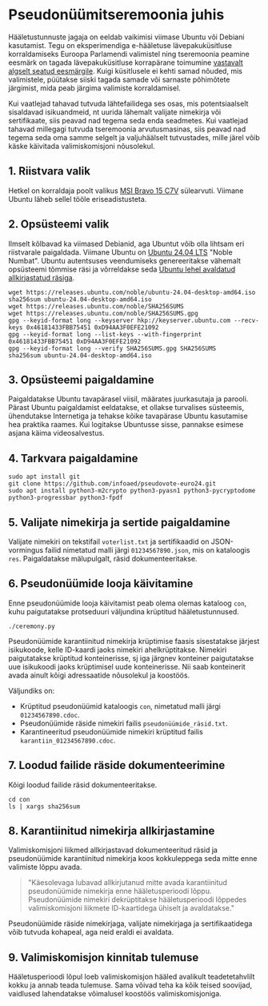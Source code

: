 # Pseudonüümitseremoonia juhis

Hääletustunnuste jagaja on eeldab vaikimisi viimase Ubuntu või Debiani kasutamist. Tegu on eksperimendiga e-hääletuse lävepakuküsitluse korraldamiseks Euroopa Parlamendi valimistel ning tseremoonia peamine eesmärk on tagada lävepakuküsitluse korrapärane toimumine [vastavalt algselt seatud eesmärgile](https://exitpoll.infoaed.ee/). Kuigi küsitlusele ei kehti samad nõuded, mis valimistele, püütakse siiski tagada samade või sarnaste põhimõtete järgimist, mida peab järgima valimiste korraldamisel.

Kui vaatlejad tahavad tutvuda lähtefailidega ses osas, mis potentsiaalselt sisaldavad isikuandmeid, nt uurida lähemalt valijate nimekirja või sertifikaate, siis peavad nad tegema seda enda seadmetes. Kui vaatlejad tahavad millegagi tutvuda tseremoonia arvutusmasinas, siis peavad nad tegema seda oma samme selgelt ja valjuhäälselt tutvustades, mille järel võib käske käivitada valimiskomisjoni nõusolekul.

## 1. Riistvara valik

Hetkel on korraldaja poolt valikus [MSI Bravo 15 C7V](https://www.msi.com/Laptop/Bravo-15-C7VX/) sülearvuti. Viimane Ubuntu läheb sellel tööle eriseadistusteta.

## 2. Opsüsteemi valik

Ilmselt kõlbavad ka viimased Debianid, aga Ubuntut võib olla lihtsam eri riistvarale paigaldada. Viimane Ubuntu on [Ubuntu 24.04 LTS](https://discourse.ubuntu.com/t/ubuntu-24-04-lts-noble-numbat-release-notes/39890) "Noble Numbat". Ubuntu autentsuses veendumiseks genereeritakse vähemalt opsüsteemi tõmmise räsi ja võrreldakse seda [Ubuntu lehel avaldatud allkirjastatud räsiga](http://releases.ubuntu.com/noble/).

```
wget https://releases.ubuntu.com/noble/ubuntu-24.04-desktop-amd64.iso
sha256sum ubuntu-24.04-desktop-amd64.iso
wget https://releases.ubuntu.com/noble/SHA256SUMS
wget https://releases.ubuntu.com/noble/SHA256SUMS.gpg
gpg --keyid-format long --keyserver hkp://keyserver.ubuntu.com --recv-keys 0x46181433FBB75451 0xD94AA3F0EFE21092
gpg --keyid-format long --list-keys --with-fingerprint 0x46181433FBB75451 0xD94AA3F0EFE21092
gpg --keyid-format long --verify SHA256SUMS.gpg SHA256SUMS
sha256sum ubuntu-24.04-desktop-amd64.iso
```

## 3. Opsüsteemi paigaldamine

Paigaldatakse Ubuntu tavapärasel viisil, määrates juurkasutaja ja parooli. Pärast Ubuntu paigaldamist eeldatakse, et ollakse turvalises süsteemis, ühendutakse Internetiga ja tehakse kõike tavapärase Ubuntu kasutamise hea praktika raames. Kui logitakse Ubuntusse sisse, pannakse esimese asjana käima videosalvestus.

## 4. Tarkvara paigaldamine

```
sudo apt install git
git clone https://github.com/infoaed/pseudovote-euro24.git
sudo apt install python3-m2crypto python3-pyasn1 python3-pycryptodome python3-progressbar python3-fpdf
```

## 5. Valijate nimekirja ja sertide paigaldamine

Valijate nimekiri on tekstifail `voterlist.txt` ja sertifikaadid on JSON-vormingus failid nimetatud malli järgi `01234567890.json`, mis on kataloogis `res`. Paigaldatakse mälupulgalt, räsid dokumenteeritakse.

## 6. Pseudonüümide looja käivitamine

Enne pseudonüümide looja käivitamist peab olema olemas kataloog `con`, kuhu paigutatakse protseduuri väljundina krüptitud hääletustunnused.

```
./ceremony.py
```

Pseudonüümide karantiinitud nimekirja krüptimise faasis sisestatakse järjest isikukoode, kelle ID-kaardi jaoks nimekiri ahelkrüptitakse. Nimekiri paigutatakse krüptitud konteinerisse, sj iga järgnev konteiner paigutatakse uue isikukoodi jaoks krüptimisel uude konteinerisse. Nii saab konteinerit avada ainult kõigi adressaatide nõusolekul ja koostöös.

Väljundiks on:

* Krüptitud pseudonüümid kataloogis `con`, nimetatud malli järgi `01234567890.cdoc`.
* Pseudonüümide räside nimekiri failis `pseudonüümide_räsid.txt`.
* Karantineeritud pseudonüümide nimekiri krüptitud failis `karantiin_01234567890.cdoc`.

## 7. Loodud failide räside dokumenteerimine

Kõigi loodud failide räsid dokumenteeritakse.

```
cd con
ls | xargs sha256sum
```

## 8. Karantiinitud nimekirja allkirjastamine

Valimiskomisjoni liikmed allkirjastavad dokumenteeritud räsid ja pseudonüümide karantiinitud nimekirja koos kokkuleppega seda mitte enne valimiste lõppu avada.

> "Käesolevaga lubavad allkirjutanud mitte avada karantiinitud pseudonüümide nimekirja enne hääletusperioodi lõppu. Pseudonüümide nimekiri dekrüptitakse hääletusperioodi lõppedes valimiskomisjoni liikmete ID-kaartidega ühiselt ja avaldatakse."

Pseudonüümide räside nimekirjaga, valijate nimekirjaga ja sertifikaatidega võib tutvuda kohapeal, aga neid eraldi ei avaldata.

## 9. Valimiskomisjon kinnitab tulemuse

Hääletusperioodi lõpul loeb valimiskomisjon hääled avalikult teadetetahvlilt kokku ja annab teada tulemuse. Sama võivad teha ka kõik teised soovijad, vaidlused lahendatakse võimalusel koostöös valimiskomisjoniga.
